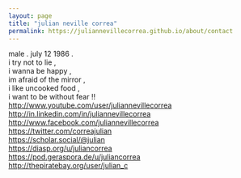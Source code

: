 ```yaml
---
layout: page
title: "julian neville correa"
permalink: https://juliannevillecorrea.github.io/about/contact
---
```


male . july 12 1986 .\
i try not to lie ,\
i wanna be happy ,\
im afraid of the mirror ,\
i like uncooked food ,\
i want to be without fear !!\
http://www.youtube.com/user/juliannevillecorrea \
http://in.linkedin.com/in/juliannevillecorrea \
http://www.facebook.com/juliannevillecorrea \
https://twitter.com/correajulian \
https://scholar.social/@julian \
https://diasp.org/u/juliancorrea \
https://pod.geraspora.de/u/juliancorrea \
http://thepiratebay.org/user/julian_c 
